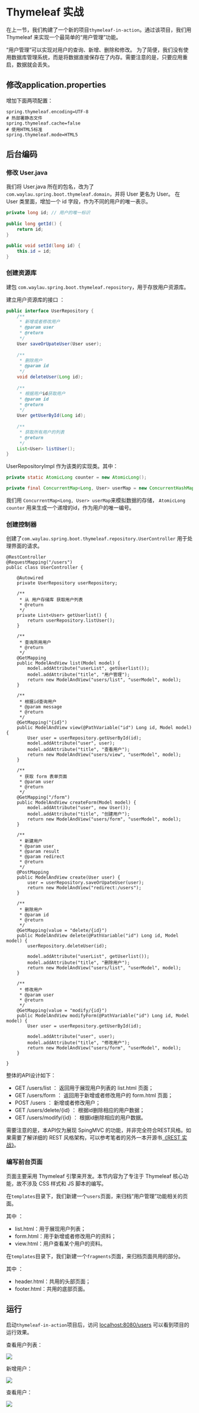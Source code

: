 # Thymeleaf 实战

在上一节，我们构建了一个新的项目`thymeleaf-in-action`。通过该项目，我们用 Thymeleaf 来实现一个最简单的“用户管理”功能。

“用户管理”可以实现对用户的查询、新增、删除和修改。 为了简便，我们没有使用数据库管理系统，而是将数据直接保存在了内存。需要注意的是，只要应用重启，数据就会丢失。


## 修改application.properties

增加下面两项配置：

```
spring.thymeleaf.encoding=UTF-8
# 热部署静态文件
spring.thymeleaf.cache=false
# 使用HTML5标准
spring.thymeleaf.mode=HTML5
```


## 后台编码
 
### 修改 User.java

我们将 User.java 所在的包名，改为了`com.waylau.spring.boot.thymeleaf.domain`，并将 User 更名为 User。
在 User 类里面，增加一个 id 字段，作为不同的用户的唯一表示。

```java
private long id; // 用户的唯一标识
 
public long getId() {
	return id;
}

public void setId(long id) {
	this.id = id;
}
```

### 创建资源库

建包 `com.waylau.spring.boot.thymeleaf.repository`，用于存放用户资源库。

建立用户资源库的接口 ：

```java
public interface UserRepository {
	/**
	 * 新增或者修改用户
	 * @param user
	 * @return
	 */
	User saveOrUpateUser(User user);
	
	/**
	 * 删除用户
	 * @param id
	 */
	void deleteUser(Long id);
	
	/**
	 * 根据用户id获取用户
	 * @param id
	 * @return
	 */
	User getUserById(Long id);
	
	/**
	 * 获取所有用户的列表
	 * @return
	 */
	List<User> listUser();
}
```


 UserRepositoryImpl 作为该类的实现类。其中：

```java
private static AtomicLong counter = new AtomicLong();

private final ConcurrentMap<Long, User> userMap = new ConcurrentHashMap<Long, User>();
```

我们用 `ConcurrentMap<Long, User> userMap`来模拟数据的存储， `AtomicLong counter` 用来生成一个递增的id，作为用户的唯一编号。


### 创建控制器

创建了`com.waylau.spring.boot.thymeleaf.repository.UserController` 用于处理界面的请求。

```
@RestController
@RequestMapping("/users")
public class UserController {
	
	@Autowired 
	private UserRepository userRepository;

	/**
	 * 从 用户存储库 获取用户列表
	 * @return
	 */
	private List<User> getUserlist() {
 		return userRepository.listUser();
	}

	/**
	 * 查询所用用户
	 * @return
	 */
	@GetMapping
	public ModelAndView list(Model model) {
		model.addAttribute("userList", getUserlist());
		model.addAttribute("title", "用户管理");
		return new ModelAndView("users/list", "userModel", model);
	}
 
	/**
	 * 根据id查询用户
	 * @param message
	 * @return
	 */
	@GetMapping("{id}")
	public ModelAndView view(@PathVariable("id") Long id, Model model) {
		User user = userRepository.getUserById(id);
		model.addAttribute("user", user);
		model.addAttribute("title", "查看用户");
		return new ModelAndView("users/view", "userModel", model);
	}

	/**
	 * 获取 form 表单页面
	 * @param user
	 * @return
	 */
	@GetMapping("/form")
	public ModelAndView createForm(Model model) {
		model.addAttribute("user", new User());
		model.addAttribute("title", "创建用户");
		return new ModelAndView("users/form", "userModel", model);
	}

	/**
	 * 新建用户
	 * @param user
	 * @param result
	 * @param redirect
	 * @return
	 */
	@PostMapping
	public ModelAndView create(User user) {
 		user = userRepository.saveOrUpateUser(user);
		return new ModelAndView("redirect:/users");
	}

	/**
	 * 删除用户
	 * @param id
	 * @return
	 */
	@GetMapping(value = "delete/{id}")
	public ModelAndView delete(@PathVariable("id") Long id, Model model) {
		userRepository.deleteUser(id);
 
		model.addAttribute("userList", getUserlist());
		model.addAttribute("title", "删除用户");
		return new ModelAndView("users/list", "userModel", model);
	}

	/**
	 * 修改用户
	 * @param user
	 * @return
	 */
	@GetMapping(value = "modify/{id}")
	public ModelAndView modifyForm(@PathVariable("id") Long id, Model model) {
		User user = userRepository.getUserById(id);
 
		model.addAttribute("user", user);
		model.addAttribute("title", "修改用户");
		return new ModelAndView("users/form", "userModel", model);
	}

}
```

整体的API设计如下：

* GET /users/list ： 返回用于展现用户列表的 list.html 页面；
* GET /users/form ： 返回用于新增或者修改用户的 form.html 页面；
* POST /users ： 新增或者修改用户；
* GET /users/delete/{id} ： 根据id删除相应的用户数据；
* GET /users/modify/{id} ： 根据id删除相应的用户数据。


需要注意的是，本API仅为展现 SpingMVC 的功能，并非完全符合REST风格。如果需要了解详细的 REST 风格架构，可以参考笔者的另外一本开源书[《REST 实战》](https://github.com/waylau/rest-in-action)。

### 编写前台页面

页面主要采用 Thymeleaf 引擎来开发。本节内容为了专注于 Thymeleaf 核心功能，故不涉及  CSS 样式和  JS 脚本的编写。


在`templates`目录下，我们新建一个`users`页面，来归档“用户管理”功能相关的页面。

其中 ：

* list.html：用于展现用户列表；
* form.html：用于新增或者修改用户的资料；
* view.html：用户查看某个用户的资料。

 在`templates`目录下，我们新建一个`fragments`页面，来归档页面共用的部分。

其中 ：

* header.html：共用的头部页面；
* footer.html：共用的底部页面。

## 运行

启动`thymeleaf-in-action`项目后，访问 <localhost:8080/users> 可以看到项目的运行效果。
 
查看用户列表：

![](../images/thymeleaf-in-action/thymeleaf-user-list.jpg)

新增用户：

![](../images/thymeleaf-in-action/thymeleaf-user-create.jpg)

查看用户：

![](../images/thymeleaf-in-action/thymeleaf-user-view.jpg)